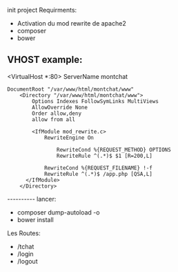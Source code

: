 

init project
Requirments:

- Activation du mod rewrite de apache2
- composer
- bower

VHOST example:
--------
<VirtualHost *:80>
 ServerName montchat

    DocumentRoot "/var/www/html/montchat/www"
        <Directory "/var/www/html/montchat/www">
            Options Indexes FollowSymLinks MultiViews
            AllowOverride None
            Order allow,deny
            allow from all

            <IfModule mod_rewrite.c>
                RewriteEngine On

                    RewriteCond %{REQUEST_METHOD} OPTIONS
                    RewriteRule ^(.*)$ $1 [R=200,L]

                RewriteCond %{REQUEST_FILENAME} !-f
                RewriteRule ^(.*)$ /app.php [QSA,L]
          </IfModule>
        </Directory>
</VirtualHost>
----------
lancer:

-   composer dump-autoload  -o
-   bower install

Les Routes:

-   /tchat
-   /login
-   /logout

